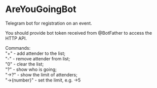 # AreYouGoingBot
Telegram bot for registration on an event.

You should provide bot token received from @BotFather to access the HTTP API.

Commands:  
"+" - add attender to the list;  
"-" - remove attender from list;  
"0" - clear the list;  
"?" - show who is going;  
"->?" - show the limit of attenders;  
"->{number}" - set the limit, e.g. ->5
